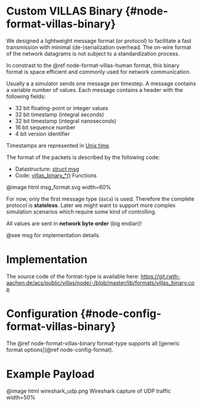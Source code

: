 # Custom VILLAS Binary {#node-format-villas-binary}

We designed a lightweight message format (or protocol) to facilitate a fast transmission with minimal (de-)serialization overhead.
The on-wire format of the network datagrams is not subject to a standardization process.

In constrast to the @ref node-format-villas-human format, this binary format is space efficient and commonly used for network communication.

Usually a a simulator sends one message per timestep.
A message contains a variable number of values.
Each message contains a header with the following fields:

 - 32 bit floating-point or integer values
 - 32 bit timestamp (integral seconds)
 - 32 bit timestamp (integral nanoseconds)
 - 16 bit sequence number
 - 4 bit version identifier

Timestamps are represented in [Unix time](https://en.wikipedia.org/wiki/Unix_time).

The format of the packets is described by the following code:

 - Datastructure: [struct msg](https://git.rwth-aachen.de/acs/public/villas/node/blob/master/include/villas/formats/msg_format.h)
 - Code: [villas_binary_*()](https://git.rwth-aachen.de/acs/public/villas/node/blob/master/lib/formats/villas_binary.cpp) Functions

@image html msg_format.svg width=60%

For now, only the first message type (`data`) is used.
Therefore the complete protocol is **stateless**.
Later we might want to support more complex simulation scenarios which require some kind of controlling.

All values are sent in **network byte order** (big endian)!

@see msg for implementation details.

# Implementation

The source code of the format-type is available here:
https://git.rwth-aachen.de/acs/public/villas/node/-/blob/master/lib/formats/villas_binary.cpp

# Configuration {#node-config-format-villas-binary}

The @ref node-format-villas-binary format-type supports all [generic format options](@ref node-config-format).

# Example Payload

@image html wireshark_udp.png Wireshark capture of UDP traffic width=50%
